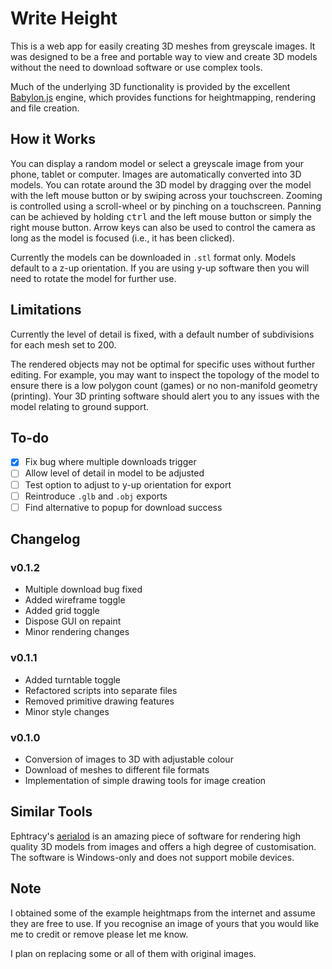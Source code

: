 # Write Height

This is a web app for easily creating 3D meshes from greyscale images.
It was designed to be a free and portable way to view and create 3D models without
the need to download software or use complex tools.

Much of the underlying 3D functionality is provided by the excellent
[Babylon.js](https://www.babylonjs.com) engine, which provides functions for heightmapping, rendering and file creation.

## How it Works

You can display a random model or select a greyscale image from your phone, tablet or computer.
Images are automatically converted into 3D models. You can rotate
around the 3D model by dragging over the model with the left mouse button or by swiping
across your touchscreen. Zooming is controlled using a scroll-wheel or by 
pinching on a touchscreen. Panning can be achieved by holding <kbd>ctrl</kbd>
and the left mouse button or simply the right mouse button. Arrow keys can also be used to control the camera as long as the model is focused (i.e., it has been clicked).

Currently the models can be downloaded in `.stl` format only.
Models default to a z-up orientation.
If you are using y-up software then you will need to rotate the model
for further use.

## Limitations

Currently the level of detail is fixed, with a default number of
subdivisions for each mesh set to 200.

The rendered objects may not be optimal for specific uses without further editing. For example,
you may want to inspect the topology of the model to ensure there is a low
polygon count (games) or no non-manifold geometry (printing). Your 3D printing
software should alert you to any issues with the model relating to ground support.

## To-do

- [X] Fix bug where multiple downloads trigger
- [ ] Allow level of detail in model to be adjusted 
- [ ] Test option to adjust to y-up orientation for export
- [ ] Reintroduce `.glb` and `.obj` exports
- [ ] Find alternative to popup for download success

## Changelog

### v0.1.2

- Multiple download bug fixed
- Added wireframe toggle
- Added grid toggle
- Dispose GUI on repaint
- Minor rendering changes

### v0.1.1

- Added turntable toggle
- Refactored scripts into separate files
- Removed primitive drawing features
- Minor style changes

### v0.1.0

- Conversion of images to 3D with adjustable colour
- Download of meshes to different file formats
- Implementation of simple drawing tools for image creation

## Similar Tools

Ephtracy's [aerialod](https://ephtracy.github.io/index.html?page=aerialod) is an amazing piece of software for rendering high quality 3D models from images and offers a high degree of customisation. The software is Windows-only and does not support mobile devices.

## Note

I obtained some of the example heightmaps from the
internet and assume they are free to
use. If you recognise an image of
yours that you would like me to
credit or remove please let me
know.

I plan on replacing some or all of them with original images.
